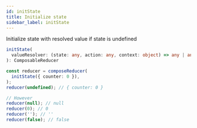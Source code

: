 ```yaml
---
id: initState
title: Initialize state
sidebar_label: initState
---
```


Initialize state with resolved value if state is undefined

```ts
initState(
  valueResolver: (state: any, action: any, context: object) => any | any
): ComposableReducer
```

```ts
const reducer = composeReducer(
  initState({ counter: 0 }),
);
reducer(undefined); // { counter: 0 }

// However
reducer(null); // null
reducer(0); // 0
reducer(''); // ''
reducer(false); // false
```
